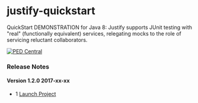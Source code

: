 # justify-quickstart
QuickStart DEMONSTRATION for Java 8: Justify supports JUnit testing with "real" (functionally equivalent) services, relegating mocks to the role of servicing reluctant collaborators.

<a href="http://pedcentral.com/justify/" target="_blank">
<img src="http://i1.wp.com/pedcentral.com/wp-content/uploads/2015/01/Justify-e1457816173825.png" alt="PED Central">
</a>

### <a name="changes"></a>Release Notes

#### Version 1.2.0 <span class="date">2017-xx-xx</span>

*   1 [Launch Project](https://github.com/gtcGroup/justify-quickstart/issues/1)
